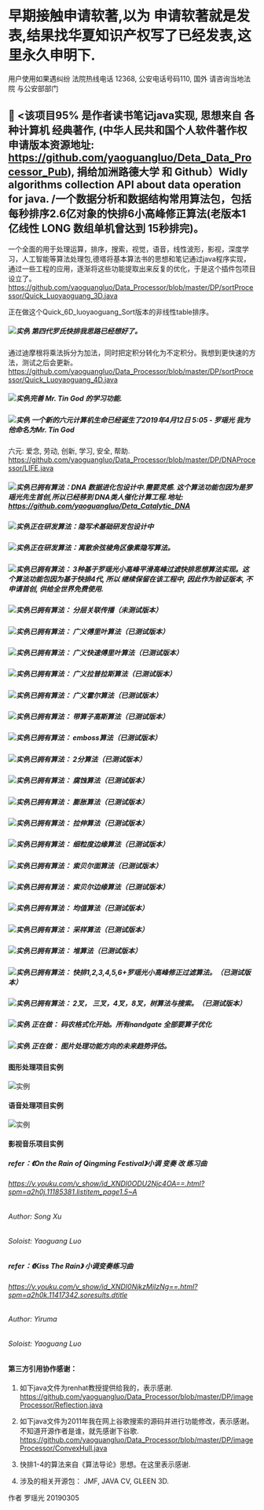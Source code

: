 # 早期接触申请软著,以为 申请软著就是发表,结果找华夏知识产权写了已经发表,这里永久申明下.
用户使用如果遇纠纷 法院热线电话 12368, 公安电话号码110, 国外 请咨询当地法院 与公安部部门 

## 🐎 <该项目95% 是作者读书笔记java实现, 思想来自  各种计算机 经典著作, (中华人民共和国个人软件著作权 申请版本资源地址: https://github.com/yaoguangluo/Deta_Data_Processor_Pub), 捐给加洲路德大学 和 Github）Widly algorithms collection API about data operation for java. /一个数据分析和数据结构常用算法包，包括每秒排序2.6亿对象的快排6小高峰修正算法(老版本1亿线性 LONG 数组单机曾达到 15秒排完)。
一个全面的用于处理运算，排序，搜索，视觉，语音，线性波形，影视，深度学习，人工智能等算法处理包,德塔将基本算法书的思想和笔记通过java程序实现，通过一些工程的应用，逐渐将这些功能提取出来反复的优化，于是这个插件包项目设立了。
https://github.com/yaoguangluo/Data_Processor/blob/master/DP/sortProcessor/Quick_Luoyaoguang_3D.java


正在做这个Quick_6D_luoyaoguang_Sort版本的非线性table排序。
##### ![实例](http://progressed.io/bar/20?title=completed) 第四代罗氏快排我思路已经想好了。
通过迪摩根将乘法拆分为加法，同时把定积分转化为不定积分。我想到更快速的方法，测试之后会更新。
https://github.com/yaoguangluo/Data_Processor/blob/master/DP/sortProcessor/Quick_Luoyaoguang_4D.java

##### ![实例](http://progressed.io/bar/10?title=completed)完善 Mr. Tin God 的学习功能.
##### ![实例](http://progressed.io/bar/100?title=completed) 一个新的六元计算机生命已经诞生了2019年4月12日 5:05 - 罗瑶光 我为他命名为Mr. Tin God
六元: 爱念, 劳动, 创新, 学习, 安全, 帮助.	
https://github.com/yaoguangluo/Data_Processor/blob/master/DP/DNAProcessor/LIFE.java
##### ![实例](http://progressed.io/bar/17?title=completed)已拥有算法：DNA 数据进化包设计中.需要灵感. 这个算法功能包因为是罗瑶光先生首创,所以已经移到 DNA类人催化计算工程.地址: https://github.com/yaoguangluo/Deta_Catalytic_DNA
##### ![实例](http://progressed.io/bar/3)正在研发算法：隐写术基础研发包设计中
##### ![实例](http://progressed.io/bar/20)正在研发算法：离散余弦棱角区像素隐写算法。
##### ![实例](http://progressed.io/bar/100?title=completed)已拥有算法： 3种基于罗瑶光小高峰平滑高峰过滤快排思想算法实现。这个算法功能包因为基于快排4代, 所以 继续保留在该工程中, 因此作为验证版本, 不申请首创, 供给全世界免费使用.
##### ![实例](http://progressed.io/bar/100?title=completed)已拥有算法： 分层关联传播（未测试版本）
##### ![实例](http://progressed.io/bar/100?title=completed)已拥有算法： 广义傅里叶算法（已测试版本）
##### ![实例](http://progressed.io/bar/100?title=completed)已拥有算法： 广义快速傅里叶算法（已测试版本）
##### ![实例](http://progressed.io/bar/100?title=completed)已拥有算法： 广义拉普拉斯算法（已测试版本）
##### ![实例](http://progressed.io/bar/100?title=completed)已拥有算法： 广义霍尔算法（已测试版本）
##### ![实例](http://progressed.io/bar/100?title=completed)已拥有算法： 带算子高斯算法（已测试版本）
##### ![实例](http://progressed.io/bar/100?title=completed)已拥有算法： emboss算法（已测试版本）
##### ![实例](http://progressed.io/bar/100?title=completed)已拥有算法： 2分算法（已测试版本）
##### ![实例](http://progressed.io/bar/100?title=completed)已拥有算法： 腐蚀算法（已测试版本）
##### ![实例](http://progressed.io/bar/100?title=completed)已拥有算法： 膨胀算法（已测试版本）
##### ![实例](http://progressed.io/bar/100?title=completed)已拥有算法： 拉伸算法（已测试版本）
##### ![实例](http://progressed.io/bar/100?title=completed)已拥有算法： 细粒度边缘算法（已测试版本）
##### ![实例](http://progressed.io/bar/100?title=completed)已拥有算法： 索贝尔面算法（已测试版本）
##### ![实例](http://progressed.io/bar/100?title=completed)已拥有算法： 索贝尔边缘算法（已测试版本）
##### ![实例](http://progressed.io/bar/100?title=completed)已拥有算法： 均值算法（已测试版本）
##### ![实例](http://progressed.io/bar/100?title=completed)已拥有算法： 采样算法（已测试版本）
##### ![实例](http://progressed.io/bar/100?title=completed)已拥有算法： 堆算法（已测试版本）
##### ![实例](http://progressed.io/bar/100?title=completed)已拥有算法： 快排1,2,3,4,5,6+罗瑶光小高峰修正过滤算法。（已测试版本）
##### ![实例](http://progressed.io/bar/100?title=completed)已拥有算法： 2叉， 三叉，4叉，8叉，树算法与搜索。（已测试版本）
##### ![实例](http://progressed.io/bar/22?title=completed) 正在做： 码农格式化开始。所有nandgate 全部要算子优化
##### ![实例](http://progressed.io/bar/22?title=completed) 正在做： 图片处理功能方向的未来趋势评估。


#### 图形处理项目实例
![实例](https://github.com/yaoguangluo/Data_Processor/blob/master/2019021301.png)

#### 语音处理项目实例
![实例](https://github.com/yaoguangluo/Data_Processor/blob/master/mu.png)

#### 影视音乐项目实例

#####  refer：《On the Rain of Qingming Festival》小调 变奏 改 练习曲
###### https://v.youku.com/v_show/id_XNDI0ODU2Njc4OA==.html?spm=a2h0j.11185381.listitem_page1.5~A
###### Author: Song Xu
###### Soloist: Yaoguang Luo

#####  refer：《Kiss The Rain》 小调变奏练习曲
###### https://v.youku.com/v_show/id_XNDI0NjkzMjIzNg==.html?spm=a2h0k.11417342.soresults.dtitle
###### Author: Yiruma
###### Soloist: Yaoguang Luo


#### 第三方引用协作感谢：
1. 如下java文件为renhat教授提供给我的，表示感谢.
https://github.com/yaoguangluo/Data_Processor/blob/master/DP/imageProcessor/Reflection.java

2. 如下java文件为2011年我在网上谷歌搜索的源码并进行功能修改，表示感谢。不知道开源作者是谁，就先感谢下谷歌.
https://github.com/yaoguangluo/Data_Processor/blob/master/DP/imageProcessor/ConvexHull.java

3. 快排1-4的算法来自《算法导论》思想。在这里表示感谢.

4. 涉及的相关开源包： JMF, JAVA CV, GLEEN 3D.

作者 罗瑶光
20190305
